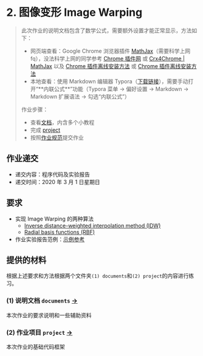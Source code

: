 # 2. 图像变形 Image Warping

> 此次作业的说明文档包含了数学公式，需要额外设置才能正常显示，方法如下：
>
> - 网页端查看：Google Chrome 浏览器插件 [MathJax](https://chrome.google.com/webstore/detail/mathjax-plugin-for-github/ioemnmodlmafdkllaclgeombjnmnbima)（需要科学上网 fq），没法科学上网的同学参考 [Chrome 插件网](http://www.cnplugins.com/devtool/mathjax-plugin-for-github/download.html) 或 [Crx4Chrome | MathJax](https://www.crx4chrome.com/crx/72309/) 以及 [Chrome 插件离线安装方法](http://www.cnplugins.com/tools/how-to-setup-crx.html) 或 [Chrome 插件离线安装方法](https://chromecj.com/utilities/2015-04/423.html) 
> - 本地查看：使用 Markdown 编辑器 Typora（[下载链接](https://www.typora.io/windows/typora-setup-x64.exe?)），需要手动打开“**内联公式**”功能（Typora 菜单 -> 偏好设置 -> Markdown -> Markdown 扩展语法 -> 勾选“内联公式”）
> 
> 作业步骤：
> - 查看[文档](Homeworks/2_ImageWarping/documents)，内含多个小教程
> - 完成 [project](Homeworks/2_ImageWarping/project/) 
> - 按照[作业规范](Homeworks/README.md)提交作业


## 作业递交

- 递交内容：程序代码及实验报告 
- 递交时间：2020 年 3 月 1 日星期日

## 要求

- 实现 Image Warping 的两种算法
  - [Inverse distance-weighted interpolation method (IDW)](documents/0_IDW.md) 
  - [Radial basis functions (RBF)](documents/1_RBF.md) 
- 作业实验报告范例：[示例参考](http://pan.baidu.com/s/1i3mi2yT) 

## 提供的材料

根据上述要求和方法根据两个文件夹`(1) documents`和`(2) project`的内容进行练习。

### (1) 说明文档 `documents` [->](documents/) 

本次作业的要求说明和一些辅助资料

### (2) 作业项目 `project` [->](project/) 

本次作业的基础代码框架

